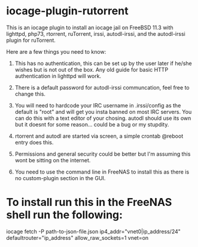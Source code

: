 # iocage-plugin-rutorrent

This is an iocage plugin to install an iocage jail on FreeBSD 11.3 with lighttpd, php73, rtorrent, ruTorrent, irssi, autodl-irssi, and the autodl-irssi plugin for ruTorrent. 

Here are a few things you need to know:

1. This has no authentication, this can be set up by the user later if he/she wishes but is not out of the box. Any old guide for basic HTTP authentication in lighttpd will work. 

2. There is a default password for autodl-irssi communcation, feel free to change this. 

3. You will need to hardcode your IRC username in .irssi/config as the default is "root" and will get you insta banned on most IRC servers. You can do this with a text editor of your chosing. autodl should use its own but it doesnt for some reason... could be a bug or my stupdity. 

4. rtorrent and autodl are started via screen, a simple crontab @reboot entry does this. 

5. Permissions and general security could be better but I'm assuming this wont be sitting on the internet.

6. You need to use the command line in FreeNAS to install this as there is no custom-plugin section in the GUI.

# To install run this in the FreeNAS shell run the following:

iocage fetch -P path-to-json-file.json ip4_addr="vnet0|ip_address/24" defaultrouter="ip_address" allow_raw_sockets=1 vnet=on

